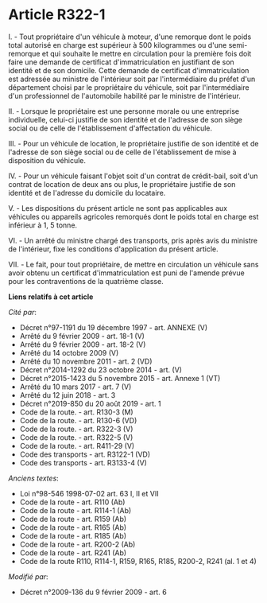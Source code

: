 # Article R322-1

I. - Tout propriétaire d'un véhicule à moteur, d'une remorque dont le poids total autorisé en charge est supérieur à 500
kilogrammes ou d'une semi-remorque et qui souhaite le mettre en circulation pour la première fois doit faire une demande de
certificat d'immatriculation en justifiant de son identité et de son domicile. Cette demande de certificat d'immatriculation
est adressée au ministre de l'intérieur soit par l'intermédiaire du préfet d'un département choisi par le propriétaire du
véhicule, soit par l'intermédiaire d'un professionnel de l'automobile habilité par le ministre de l'intérieur. 

II. - Lorsque le propriétaire est une personne morale ou une entreprise individuelle, celui-ci justifie de son identité et de
l'adresse de son siège social ou de celle de l'établissement d'affectation du véhicule. 

III. - Pour un véhicule de location, le propriétaire justifie de son identité et de l'adresse de son siège social ou de celle
de l'établissement de mise à disposition du véhicule. 

IV. - Pour un véhicule faisant l'objet soit d'un contrat de crédit-bail, soit d'un contrat de location de deux ans ou plus,
le propriétaire justifie de son identité et de l'adresse du domicile du locataire. 

V. - Les dispositions du présent article ne sont pas applicables aux véhicules ou appareils agricoles remorqués dont le poids
total en charge est inférieur à 1, 5 tonne. 

VI. - Un arrêté du ministre chargé des transports, pris après avis du ministre de l'intérieur, fixe les conditions
d'application du présent article.

VII. - Le fait, pour tout propriétaire, de mettre en circulation un véhicule sans avoir obtenu un certificat
d'immatriculation est puni de l'amende prévue pour les contraventions de la quatrième classe.

**Liens relatifs à cet article**

_Cité par_:

  - Décret n°97-1191 du 19 décembre 1997 - art. ANNEXE (V)
  - Arrêté du 9 février 2009 - art. 18-1 (V)
  - Arrêté du 9 février 2009 - art. 18-2 (V)
  - Arrêté du 14 octobre 2009 (V)
  - Arrêté du 10 novembre 2011 - art. 2 (VD)
  - Décret n°2014-1292 du 23 octobre 2014 - art. (V)
  - Décret n°2015-1423 du 5 novembre 2015 - art. Annexe 1 (VT)
  - Arrêté du 10 mars 2017 - art. 7 (V)
  - Arrêté du 12 juin 2018 - art. 3
  - Décret n°2019-850 du 20 août 2019 - art. 1
  - Code de la route. - art. R130-3 (M)
  - Code de la route. - art. R130-6 (VD)
  - Code de la route. - art. R322-3 (V)
  - Code de la route. - art. R322-5 (V)
  - Code de la route. - art. R411-29 (V)
  - Code des transports - art. R3122-1 (VD)
  - Code des transports - art. R3133-4 (V)

_Anciens textes_:

  - Loi n°98-546 1998-07-02 art. 63 I, II et VII
  - Code de la route - art. R110 (Ab)
  - Code de la route - art. R114-1 (Ab)
  - Code de la route - art. R159 (Ab)
  - Code de la route - art. R165 (Ab)
  - Code de la route - art. R185 (Ab)
  - Code de la route - art. R200-2 (Ab)
  - Code de la route - art. R241 (Ab)
  - Code de la route R110, R114-1, R159, R165, R185, R200-2, R241 (al. 1 et 4)

_Modifié par_:

  - Décret n°2009-136 du 9 février 2009 - art. 6
